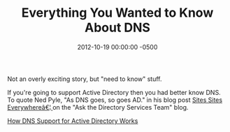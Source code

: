 ﻿---
layout: post
title:  Everything You Wanted to Know About DNS
date:   2012-10-19 00:00:00 -0500
categories: IT
---






Not an overly exciting story, but "need to know" stuff.

If you're going to support Active Directory then you had better know DNS. To quote Ned Pyle, "As DNS goes, so goes AD." in his blog post <a href="http://blogs.technet.com/b/askds/archive/2011/04/29/sites-sites-everywhere.aspx">Sites Sites Everywhereâ€¦
</a> on the "Ask the Directory Services Team" blog.

<a href="http://technet.microsoft.com/en-us/library/cc759550(WS.10).aspx">How DNS Support for Active Directory Works</a>


